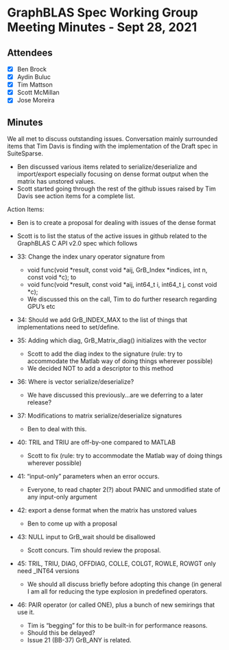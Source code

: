 # GraphBLAS Spec Working Group Meeting Minutes - Sept 28, 2021

## Attendees
- [X] Ben Brock
- [X] Aydin Buluc
- [X] Tim Mattson
- [X] Scott McMillan
- [X] Jose Moreira

## Minutes

We all met to discuss outstanding issues. Conversation mainly surrounded items that Tim Davis is
finding with the implementation of the Draft spec in SuiteSparse.

- Ben discussed various items related to serialize/deserialize and import/export especially focusing
  on dense format output when the matrix has unstored values.
- Scott started going through the rest of the github issues raised by Tim Davis see action items for a complete list.

Action Items:

- Ben is to create a proposal for dealing with issues of the dense format

- Scott is to list the status of the active issues in github related to the GraphBLAS C API v2.0 spec  which follows

-	33: Change the index unary operator signature from 
	-	void func(void *result, const void *aij, GrB_Index *indices, int n, const void *c); to 
	-	void func(void *result, const void *aij, int64_t i, int64_t j, const void *c); 
	-	We discussed this on the call, Tim to do further research regarding GPU’s etc
-	34: Should we add GrB_INDEX_MAX to the list of things that implementations need to set/define.
-	35: Adding which diag, GrB_Matrix_diag() initializes with the vector
	-	Scott to add the diag index to the signature (rule: try to accommodate the Matlab way of doing things wherever possible)
	-	We decided NOT to add a descriptor to this method
-	36: Where is vector serialize/deserialize?
	-	We have discussed this previously…are we deferring to a later release?
-	37: Modifications to matrix serialize/deserialize signatures
	-	Ben to deal with this.
-	40: TRIL and TRIU are off-by-one compared to MATLAB
	-	Scott to fix (rule: try to accommodate the Matlab way of doing things wherever possible)
-	41: “input-only” parameters when an error occurs.
	-	Everyone, to read chapter 2(?) about PANIC and unmodified state of any input-only argument
-	42: export a dense format when the matrix has unstored values
	-	Ben to come up with a proposal
-	43: NULL input to GrB_wait should be disallowed
	-	Scott concurs.  Tim should review the proposal.
-	45: TRIL, TRIU, DIAG, OFFDIAG, COLLE, COLGT, ROWLE, ROWGT only need _INT64 versions
	-	We should all discuss briefly before adopting this change (in general I am all for reducing the type explosion in predefined operators.
-	46: PAIR operator (or called ONE), plus a bunch of new semirings that use it.
	-	Tim is “begging” for this to be built-in for performance reasons.
	-	Should this be delayed?
	-	Issue 21 (BB-37) GrB_ANY is related.
